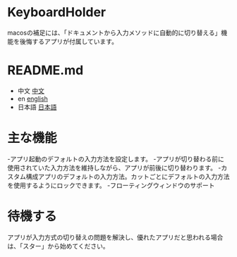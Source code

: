 # KeyboardHolder

macosの補足には、「ドキュメントから入力メソッドに自動的に切り替える」機能を後悔するアプリが付属しています。
# README.md

- 中文 [中文](README.md)
- en [english](README.en.md)
- 日本語 [日本語](README.jp.md)
# 主な機能
-アプリ起動のデフォルトの入力方法を設定します。
-アプリが切り替わる前に使用されていた入力方法を維持しながら、アプリが前後に切り替わります。
-カスタム構成アプリのデフォルトの入力方法。カットごとにデフォルトの入力方法を使用するようにロックできます。
-フローティングウィンドウのサポート
# 待機する
アプリが入力方式の切り替えの問題を解決し、優れたアプリだと思われる場合は、「スター」から始めてください。
